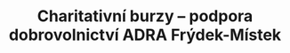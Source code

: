 ---
id: 45f4c2de-9be5-4004-8322-61cc3d620eda
title: Charitativní burzy – podpora dobrovolnictví ADRA Frýdek-Místek
price: 50000
year: 2012
description: Projekt podporuje rozvoj dobrovolnictví a aktivní účast veřejnosti v neziskových aktivitách, a to konkrétně skrze organizaci a propagaci charitativních burz s použitým oblečením, které sice někde už dosloužilo, avšak jinde může stále pomoct k dobré věci.
kouskovani: false
locationName: undefined
position:
  lng: 18.3505340152704
  lat: 49.68549503791408
---